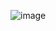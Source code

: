![image](https://github.com/EgoriiZaharov/PhisicsRuletka/assets/168332274/ff247e2e-7358-436e-9c03-5c8721435479)
